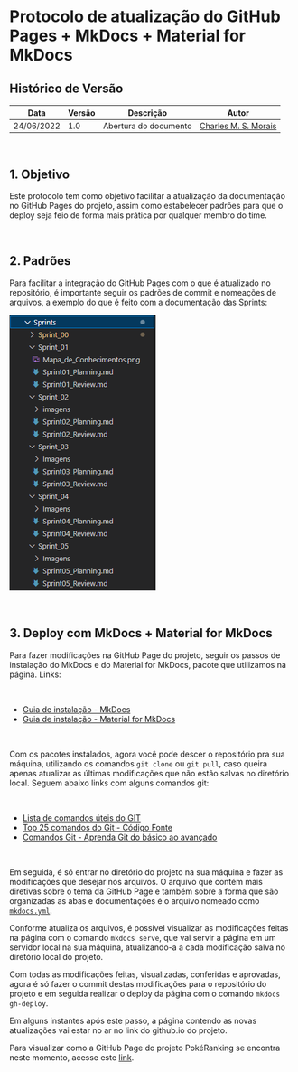 # Protocolo de atualização do GitHub Pages + MkDocs + Material for MkDocs

## Histórico de Versão
| Data        |Versão   | Descrição        | Autor                                                          |
|-------------|---------|------------------|----------------------------------------------------------------|
| 24/06/2022  | 1.0     | Abertura do documento  |[Charles M. S. Morais](https://github.com/charles-serafim)|

<br>


## 1. Objetivo

Este protocolo tem como objetivo facilitar a atualização da documentação no GitHub Pages do projeto, assim como estabelecer padrões para que o deploy seja feio de forma mais prática por qualquer membro do time.

<br>


## 2. Padrões

Para facilitar a integração do GitHub Pages com o que é atualizado no repositório, é importante seguir os padrões de commit e nomeações de arquivos, a exemplo do que é feito com a documentação das Sprints:

![Exemplo de organização de arquivos](https://github.com/fga-eps-mds/2022-1-PokeRanking/blob/ec8efc3119dd9713a08141017952f0b1e835939d/docs/Documenta%C3%A7%C3%A3o/Imagens/exemplo-arquivos.PNG)

<br>


## 3. Deploy com MkDocs + Material for MkDocs

Para fazer modificações na GitHub Page do projeto, seguir os passos de instalação do MkDocs e do Material for MkDocs, pacote que utilizamos na página. Links:

<br>

- [Guia de instalação - MkDocs](https://www.mkdocs.org/getting-started/)
- [Guia de instalação - Material for MkDocs](https://squidfunk.github.io/mkdocs-material/getting-started/)

<br>

Com os pacotes instalados, agora você pode descer o repositório pra sua máquina, utilizando os comandos `git clone` ou `git pull`, caso queira apenas atualizar as últimas modificações que não estão salvas no diretório local. Seguem abaixo links com alguns comandos git:

<br>

- [Lista de comandos úteis do GIT](https://gist.github.com/leocomelli/2545add34e4fec21ec16)
- [Top 25 comandos do Git - Código Fonte](https://www.codigofonte.com.br/artigos/top-25-comandos-do-git)
- [Comandos Git - Aprenda Git do básico ao avançado](https://comandosgit.github.io/)

<br>

Em seguida, é só entrar no diretório do projeto na sua máquina e fazer as modificações que desejar nos arquivos. O arquivo que contém mais diretivas sobre o tema da GitHub Page e também sobre a forma que são organizadas as abas e documentações é o arquivo nomeado como [`mkdocs.yml`](https://github.com/fga-eps-mds/2022-1-PokeRanking/blob/main/mkdocs.yml).

Conforme atualiza os arquivos, é possível visualizar as modificações feitas na página com o comando `mkdocs serve`, que vai servir a página em um servidor local na sua máquina, atualizando-a a cada modificação salva no diretório local do projeto.

Com todas as modificações feitas, visualizadas, conferidas e aprovadas, agora é só fazer o commit destas modificações para o repositório do projeto e em seguida realizar o deploy da página com o comando `mkdocs gh-deploy`.

Em alguns instantes após este passo, a página contendo as novas atualizações vai estar no ar no link do github.io do projeto.

Para visualizar como a GitHub Page do projeto PokéRanking se encontra neste momento, acesse este [link](https://fga-eps-mds.github.io/2022-1-PokeRanking/).
